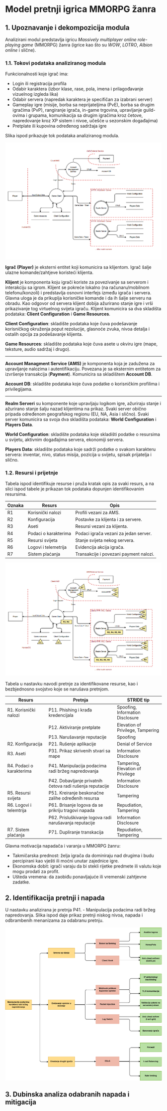 # Model pretnji igrica MMORPG žanra

## 1. Upoznavanje i dekompozicija modula

Analizirani modul predstavlja igricu _Massively multiplayer online role-playing game_ (MMORPG) žanra (igrice kao što su _WOW_, _LOTRO_, _Albion online_ i slične).

### 1.1. Tokovi podataka analiziranog modula


Funkcionalnosti koje igrač ima:
- Login ili registracija profila
- Odabir karaktera (izbor klase, rase, pola, imena i prilagođavanje vizuelnog izgleda lika)
- Odabir servera (napredak karaktera je specifičan za izabrani server)
- Gameplay igre (misije, borba sa neprijateljima (PvE), borba sa drugim igračima (PvP), rangiranje igrača, in-game trgovina, upravljanje guild-ovima i grupama, 
komunikacija sa drugim igračima kroz četove, napredovanje kroz XP sistem i nivoe, učešće u sezonskim događajima)
- Pretplate ili kupovina određenog sadržaja igre

Slika ispod prikazuje tok podataka analiziranog modula.

![img](./data-threat-flow-model.png)


**Igrač (Player)** je eksterni entitet koji komunicira sa klijentom. Igrač šalje ulazne komande/zahtjeve koristeći klijenta. 

**Klijent** je komponenta koju igrači koriste za povezivanje sa serverom i interakciju sa igrom. Klijent se pokreće lokalno (na računaru/mobilnom telefonu/konzoli) i predstavlja osnovni interfejs između igrača i servera. Glavna uloga je da prikuplja korisničke komande i da ih šalje serveru na obradu. Kao odgovor od servera klijent dobija ažurirano stanje igre i vrši prikazivanje tog virtuelnog svijeta igraču.
Klijent komunicira sa dva skladišta podataka: **Client Configuration** i **Game Resources**.

**Client Configuration**: skladište podataka koje čuva podešavanje korisničkog okruženja poput rezolucije, glasnoće zvuka, nivoa detalja i ostalih opcija za podešavanje klijenta.

**Game Resources**: skladište podataka koje čuva asete u okviru igre (mape, teksture, audio sadržaj i drugo).

---

**Account Managment Service (AMS)** je komponenta koja je zadužena za upravljanje nalozima i autentifikaciju. Povezana je sa eksternim entitetom za izvršenje transakcija (**Payment**). Komunicira sa skladištem **Account DB**.

**Account DB**: skladište podataka koje čuva podatke o korisničkim profilima i privilegijama.

---

**Realm Serveri** su komponente koje upravljaju logikom igre, ažuriraju stanje i ažurirano stanje šalju nazad klijentima na prikaz. Svaki server obično pripada određenom geografskog regionu (EU, NA, Asia i slično). Svaki server komunicira sa svoja dva skladišta podataka: **World Configuration** i **Players Data**.

**World Configuration**: skladište podataka koje skladišti podatke o resursima u svijetu, aktivnim događajima servera, ekonomiji servera.

**Players Data**: skladište podataka koje sadrži podatke o svakom karakteru servera: inventar, nivo, status misija, pozicija u svijetu, spisak prijatelja i slično.


### 1.2. Resursi i prijetnje

Tabela ispod identifikuje resurse i pruža kratak opis za svaki resurs, a na slici ispod tabele je prikazan tok podataka dopunjen identifikovanim resursima.

| Oznaka | Resurs                     | Opis                                                                 
|--------|----------------------------|----------------------------------------------------------------------|
| R1     | Korisnički nalozi          | Profili vezani za AMS.       |
| R2     | Konfiguracija     | Postavke za klijenta i za servere. | 
| R3     | Aseti     | Resursi vezani za klijenta.                | 
| R4     | Podaci o karakterima       | Podaci igrača vezani za jedan server.              | 
| R5     | Resursi svijeta              | Stanje svijeta nekog servera.                | 
| R6    | Logovi i telemetrija       | Evidencija akcija igrača.             | 
| R7     | Sistem plaćanja   | Transakcije i povezani payment nalozi.                       | 

![img](./data-threat-flow-resources.png)


Tabela u nastavku navodi pretnje za identifikovane resurse, kao i bezbjednosno svojstvo koje se narušava pretnjom.


| **Resurs**              | **Pretnja**                                          | **STRIDE tip**            |  
|--------------------------|-----------------------------------------------------|---------------------------|  
| R1. Korisnički nalozi    | P11. Phishing i krađa kredencijala                                  |  Spoofing, Information Disclosure |  
|         | P12. Aktiviranje pretplate                               | Elevation of Privilege, Tampering |  
|      | P13. Narušavanje reputacije                                  | Spoofing                  |  
| R2. Konfiguracija            | P21. Rušenje aplikacije                                  | Denial of Service         | 
| R3. Aseti           | P31. Prikaz skrivenih stvari sa mape                    | Information Disclosure    |  
| R4. Podaci o karakterima         | P41. Manipulacija podacima radi bržeg napredovanja             | Tampering, Elevation of Privilege                 |  
|             | P42. Dobavljanje privatnih četova radi rušenja reputacije| Information Disclosure    |   
| R5. Resursi svijeta       | P51. Kreiranje beskonačne zalihe određenih resursa       | Tampering                 |   
| R6. Logovi i telemtrija         | P61. Brisanje logova da se prikriju tragovi napada            | Repudiation, Tampering    | 
|   | P62. Prisluškivanje logova radi narušavanja reputacije    |  Information Disclosure    |   
| R7. Sistem plaćanja           | P71. Dupliranje transkacija            | Repudiation, Tampering    |  

Glavna motivacija napadača i varanja u MMORPG žanru:
- Takmičarska prednost: želja igrača da dominiraju nad drugima i budu percipirani kao vješti ili moćni unutar zajednice igre.
- Ekonomska dobit: igrači varaju da bi stekli rijetke predmete ili valutu koje mogu prodati za profit.
- Ušteda vremena: da zaobiđu ponavljajuće ili vremenski zahtjevne zadatke.

## 2. Identifikacija pretnji i napada

U nastavku analizirana je pretnja P41. - Manipulacija podacima radi bržeg napredovanja. Slika ispod daje prikaz pretnji niskog nivoa, napada i odbrambenih menanizama za odabranu pretnju.

![img](./napadi_mitigacije.png)
                           
                                                
## 3. Dubinska analiza odabranih napada i mitigacija